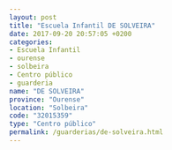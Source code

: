 ```yaml
---
layout: post
title: "Escuela Infantil DE SOLVEIRA"
date: 2017-09-20 20:57:05 +0200
categories:
- Escuela Infantil
- ourense
- solbeira
- Centro público
- guarderia
name: "DE SOLVEIRA"
province: "Ourense"
location: "Solbeira"
code: "32015359"
type: "Centro público"
permalink: /guarderias/de-solveira.html
---
```

